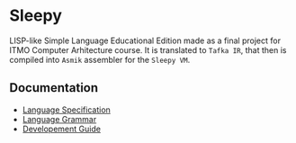 # Sleepy

LISP-like Simple Language Educational Edition
made as a final project for ITMO Computer
Arhitecture course. It is translated to `Tafka IR`,
that then is compiled into `Asmik` assembler for the
`Sleepy VM`.

## Documentation

- [Language Specification](./doc/lang/spec.md)
- [Language Grammar](./doc/lang/sleepy.g4)
- [Developement Guide](./doc/dev.md)
